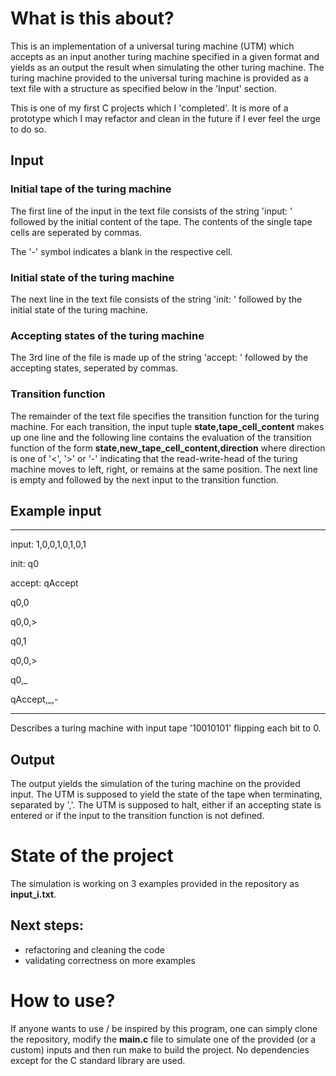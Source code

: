 
# What is this about? 
This is an implementation of a universal turing machine (UTM) which accepts as an input another turing machine specified in a given format and yields as an output the result when simulating the other turing machine.
The turing machine provided to the universal turing machine is provided as a text file with a structure as specified below in the 'Input' section.

This is one of my first C projects which I 'completed'. It is more of a prototype which I may refactor and clean in the future if I ever feel the urge to do so.


## Input
### Initial tape of the turing machine
The first line of the input in the text file consists of the string 'input: ' followed by the initial content of the tape. The contents of the single tape cells are seperated by commas. 

The '-' symbol indicates a blank in the respective cell.
### Initial state of the turing machine
The next line in the text file consists of the string 'init: ' followed by the initial state of the turing machine.


### Accepting states of the turing machine
The 3rd line of the file is made up of the string 'accept: ' followed by the accepting states, seperated by commas.

### Transition function
The remainder of the text file specifies the transition function for the turing machine. For each transition, the input tuple __state,tape_cell_content__ makes up one line and the following line contains the evaluation of the transition function of the form __state,new_tape_cell_content,direction__ where direction is one of '<', '>' or '-' indicating that the read-write-head of the turing machine moves to left, right, or remains at the same position.
The next line is empty and followed by the next input to the transition function.


## Example input
---------------------------
input: 1,0,0,1,0,1,0,1

init: q0

accept: qAccept


q0,0

q0,0,>


q0,1

q0,0,>


q0,_

qAccept,_,-


---------------------------
Describes a turing machine with input tape '10010101' flipping each bit to 0.

## Output
The output yields the simulation of the turing machine on the provided input. The UTM is supposed to yield the state of the tape when terminating, separated by ','. 
The UTM is supposed to halt, either if an accepting state is entered or if the input to the transition function is not defined.


# State of the project
The simulation is working on 3 examples provided in the repository as __input_i.txt__.

## Next steps: 
- refactoring and cleaning the code
- validating correctness on more examples


# How to use?
If anyone wants to use / be inspired by this program, one can simply clone the repository, modify the __main.c__ file to simulate one of the provided (or a custom) inputs and then run make to build the project.
No dependencies except for the C standard library are used.
